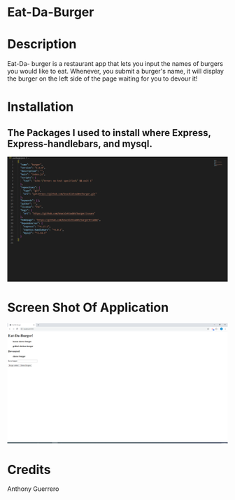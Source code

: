# Eat-Da-Burger

# Description 
Eat-Da- burger is a restaurant app that lets you input the names of burgers you would like to eat. Whenever, you submit a burger's name, it will display the burger on the left side of the page waiting for you to devour it!

# Installation

The Packages I used to install where Express, Express-handlebars, and mysql.
---

![packages](/public/assets/packages.png)


# Screen Shot Of Application

![home](/public/assets/home.png)



# Credits
Anthony Guerrero


